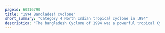 ```yaml
---
pageid: 60816790
title: "1994 Bangladesh cyclone"
short_summary: "Category 4 North Indian tropical cyclone in 1994"
description: "The bangladesh Cyclone of 1994 was a powerful tropical Cyclone in the Bay of Bengal. The Cyclone closely followed the Path, Strength, and Time of Year of a deadly Cyclone in 1991 that killed more than 138,000 People. The 1994 Cyclone formed on april 29 as a Depression which organized and intensified significantly over the following Days. The Cyclone reached Winds of 215kmh according to the indian meteorological Department. That Day the Storm made Landfall in southeastern Bangladesh and rapidly weakened over Land before dissipating on may 3."
---
```

